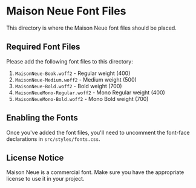 # Maison Neue Font Files

This directory is where the Maison Neue font files should be placed. 

## Required Font Files

Please add the following font files to this directory:

1. `MaisonNeue-Book.woff2` - Regular weight (400)
2. `MaisonNeue-Medium.woff2` - Medium weight (500)
3. `MaisonNeue-Bold.woff2` - Bold weight (700)
4. `MaisonNeueMono-Regular.woff2` - Mono Regular weight (400)
5. `MaisonNeueMono-Bold.woff2` - Mono Bold weight (700)

## Enabling the Fonts

Once you've added the font files, you'll need to uncomment the font-face declarations in `src/styles/fonts.css`.

## License Notice

Maison Neue is a commercial font. Make sure you have the appropriate license to use it in your project. 